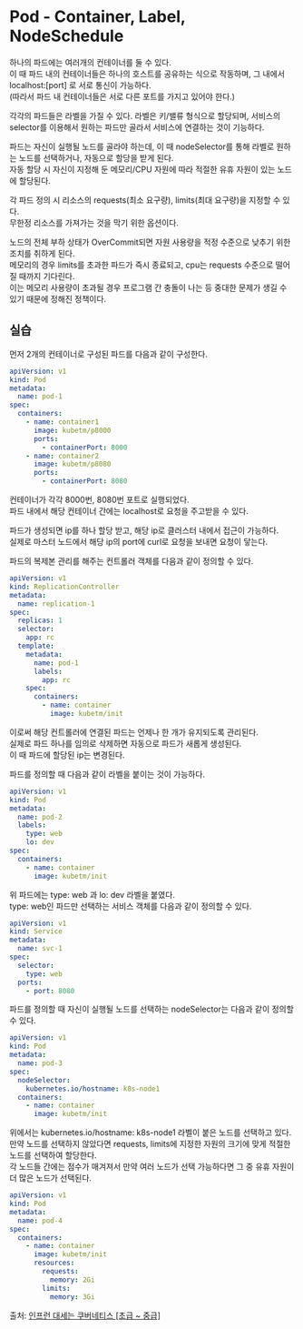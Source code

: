 # Pod - Container, Label, NodeSchedule

하나의 파드에는 여러개의 컨테이너를 둘 수 있다.  
이 때 파드 내의 컨테이너들은 하나의 호스트를 공유하는 식으로 작동하며, 그 내에서 localhost:[port] 로 서로 통신이 가능하다.  
(따라서 파드 내 컨테이너들은 서로 다른 포트를 가지고 있어야 한다.)

각각의 파드들은 라벨을 가질 수 있다.
라벨은 키/밸류 형식으로 할당되며, 서비스의 selector를 이용해서 원하는 파드만 골라서 서비스에 연결하는 것이 기능하다.

파드는 자신이 실행될 노드를 골라야 하는데, 이 때 nodeSelector를 통해 라벨로 원하는 노드를 선택하거나, 자동으로 할당을 받게 된다.  
자동 할당 시 자신이 지정해 둔 메모리/CPU 자원에 따라 적절한 유휴 자원이 있는 노드에 할당된다.

각 파드 정의 시 리소스의 requests(최소 요구량), limits(최대 요구량)을 지정할 수 있다.  
무한정 리소스를 가져가는 것을 막기 위한 옵션이다.

노드의 전체 부하 상태가 OverCommit되면 자원 사용량을 적정 수준으로 낮추기 위한 조치를 취하게 된다.  
메모리의 경우 limits를 초과한 파드가 즉시 종료되고, cpu는 requests 수준으로 떨어질 때까지 기다린다.  
이는 메모리 사용량이 초과될 경우 프로그램 간 충돌이 나는 등 중대한 문제가 생길 수 있기 때문에 정해진 정책이다.

## 실습

먼저 2개의 컨테이너로 구성된 파드를 다음과 같이 구성한다.

```yaml
apiVersion: v1
kind: Pod
metadata:
  name: pod-1
spec:
  containers:
    - name: container1
      image: kubetm/p8000
      ports:
        - containerPort: 8000
    - name: container2
      image: kubetm/p8080
      ports:
        - containerPort: 8080
```

컨테이너가 각각 8000번, 8080번 포트로 실행되었다.  
파드 내에서 해당 컨테이너 간에는 localhost로 요청을 주고받을 수 있다.

파드가 생성되면 ip를 하나 할당 받고, 해당 ip로 클러스터 내에서 접근이 가능하다.  
실제로 마스터 노드에서 해당 ip의 port에 curl로 요청을 보내면 요청이 닿는다.

파드의 복제본 관리를 해주는 컨트롤러 객체를 다음과 같이 정의할 수 있다.

```yaml
apiVersion: v1
kind: ReplicationController
metadata:
  name: replication-1
spec:
  replicas: 1
  selector:
    app: rc
  template:
    metadata:
      name: pod-1
      labels:
        app: rc
    spec:
      containers:
        - name: container
          image: kubetm/init
```

이로써 해당 컨트롤러에 연결된 파드는 언제나 한 개가 유지되도록 관리된다.  
실제로 파드 하나를 임의로 삭제하면 자동으로 파드가 새롭게 생성된다.  
이 때 파드에 할당된 ip는 변경된다.

파드를 정의할 때 다음과 같이 라벨을 붙이는 것이 가능하다.

```yaml
apiVersion: v1
kind: Pod
metadata:
  name: pod-2
  labels:
    type: web
    lo: dev
spec:
  containers:
    - name: container
      image: kubetm/init
```

위 파드에는 type: web 과 lo: dev 라벨을 붙였다.  
type: web인 파드만 선택하는 서비스 객체를 다음과 같이 정의할 수 있다.

```yaml
apiVersion: v1
kind: Service
metadata:
  name: svc-1
spec:
  selector:
    type: web
  ports:
    - port: 8080
```

파드를 정의할 때 자신이 실행될 노드를 선택하는 nodeSelector는 다음과 같이 정의할 수 있다.

```yaml
apiVersion: v1
kind: Pod
metadata:
  name: pod-3
spec:
  nodeSelector:
    kubernetes.io/hostname: k8s-node1
  containers:
    - name: container
      image: kubetm/init
```

위에서는 kubernetes.io/hostname: k8s-node1 라벨이 붙은 노드를 선택하고 있다.  
만약 노드를 선택하지 않았다면 requests, limits에 지정한 자원의 크기에 맞게 적절한 노드를 선택하여 할당한다.  
각 노드들 간에는 점수가 매겨져서 만약 여러 노드가 선택 가능하다면 그 중 유휴 자원이 더 많은 노드가 선택된다.

```yaml
apiVersion: v1
kind: Pod
metadata:
  name: pod-4
spec:
  containers:
    - name: container
      image: kubetm/init
      resources:
        requests:
          memory: 2Gi
        limits:
          memory: 3Gi
```

출처: [인프런 대세는 쿠버네티스 [초급 ~ 중급]](https://inf.run/yW34)
